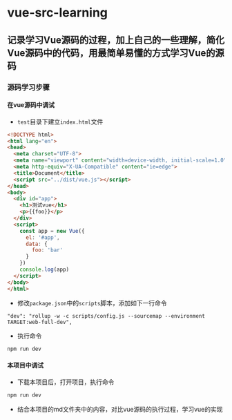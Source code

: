 # vue-src-learning
## 记录学习Vue源码的过程，加上自己的一些理解，简化Vue源码中的代码，用最简单易懂的方式学习Vue的源码

### 源码学习步骤
#### 在vue源码中调试
* `test`目录下建立`index.html`文件
```html
<!DOCTYPE html>
<html lang="en">
<head>
  <meta charset="UTF-8">
  <meta name="viewport" content="width=device-width, initial-scale=1.0">
  <meta http-equiv="X-UA-Compatible" content="ie=edge">
  <title>Document</title>
  <script src="../dist/vue.js"></script>
</head>
<body>
  <div id="app">
    <h1>测试vue</h1>
    <p>{{foo}}</p>
  </div>
  <script>
    const app = new Vue({
      el: '#app',
      data: {
        foo: 'bar'
      }
    })
    console.log(app)
  </script>
</body>
</html>
```
* 修改`package.json`中的`scripts`脚本，添加如下一行命令
```
"dev": "rollup -w -c scripts/config.js --sourcemap --environment TARGET:web-full-dev",
```
* 执行命令
```sh
npm run dev
```

#### 本项目中调试
* 下载本项目后，打开项目，执行命令
```sh
npm run dev
```
* 结合本项目的md文件夹中的内容，对比vue源码的执行过程，学习vue的实现
